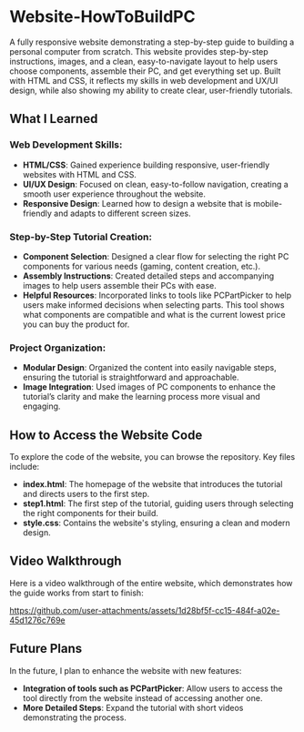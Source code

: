 # Website-HowToBuildPC
A fully responsive website demonstrating a step-by-step guide to building a personal computer from scratch. This website provides step-by-step instructions, images, and a clean, easy-to-navigate layout to help users choose components, assemble their PC, and get everything set up. Built with HTML and CSS, it reflects my skills in web development and UX/UI design, while also showing my ability to create clear, user-friendly tutorials.

## What I Learned

### Web Development Skills:
- **HTML/CSS**: Gained experience building responsive, user-friendly websites with HTML and CSS.
- **UI/UX Design**: Focused on clean, easy-to-follow navigation, creating a smooth user experience throughout the website.
- **Responsive Design**: Learned how to design a website that is mobile-friendly and adapts to different screen sizes.

### Step-by-Step Tutorial Creation:
- **Component Selection**: Designed a clear flow for selecting the right PC components for various needs (gaming, content creation, etc.).
- **Assembly Instructions**: Created detailed steps and accompanying images to help users assemble their PCs with ease.
- **Helpful Resources**: Incorporated links to tools like PCPartPicker to help users make informed decisions when selecting parts. This tool shows what components are compatible and what is the current lowest price you can buy the product for.

### Project Organization:
- **Modular Design**: Organized the content into easily navigable steps, ensuring the tutorial is straightforward and approachable.
- **Image Integration**: Used images of PC components to enhance the tutorial’s clarity and make the learning process more visual and engaging.

## How to Access the Website Code

To explore the code of the website, you can browse the repository. Key files include:

- **index.html**: The homepage of the website that introduces the tutorial and directs users to the first step.
- **step1.html**: The first step of the tutorial, guiding users through selecting the right components for their build.
- **style.css**: Contains the website's styling, ensuring a clean and modern design.

## Video Walkthrough

Here is a video walkthrough of the entire website, which demonstrates how the guide works from start to finish:


https://github.com/user-attachments/assets/1d28bf5f-cc15-484f-a02e-45d1276c769e

## Future Plans

In the future, I plan to enhance the website with new features:

- **Integration of tools such as PCPartPicker**: Allow users to access the tool directly from the website instead of accessing another one.
- **More Detailed Steps**: Expand the tutorial with short videos demonstrating the process.
